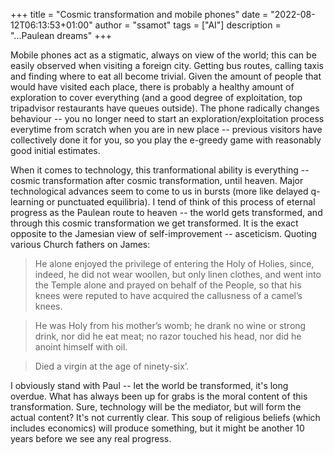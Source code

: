 +++
title = "Cosmic transformation and mobile phones"
date = "2022-08-12T06:13:53+01:00"
author = "ssamot"
tags = ["AI"]
description = "...Paulean dreams"
+++

Mobile phones act as a stigmatic, always on view of the world; this can be easily observed when visiting a foreign city. Getting bus routes, calling taxis and finding where to eat all become trivial. Given the amount of people that would have visited each place, there is probably a healthy amount of exploration to cover everything (and a good degree of exploitation, top tripadvisor restaurants have queues outside). The phone radically changes behaviour -- you no longer need to start an exploration/exploitation process everytime from scratch when you are in new place -- previous visitors have collectively done it for you, so you play the e-greedy game with reasonably good initial estimates.

When it comes to technology, this tranformational ability is everything -- cosmic transformation after cosmic transformation, until heaven. Major technological advances seem to come to us in bursts (more like delayed q-learning or punctuated equilibria). I tend of think of this process of eternal progress as the Paulean route to heaven -- the world gets transformed, and through this cosmic transformation we get transformed. It is the exact opposite to the Jamesian view of self-improvement -- asceticism.  Quoting various Church fathers on James:

> He alone enjoyed the privilege of entering the Holy of Holies, since, indeed, he did not wear woollen, but only linen clothes, and went into the Temple alone and prayed on behalf of the People, so that his knees were reputed to have acquired the callusness of a camel’s knees.

> He was Holy from his mother’s womb; he drank no wine or strong drink, nor did he eat meat; no razor touched his head, nor did he anoint himself with oil.

> Died a virgin at the age of ninety-six’.

I obviously stand with Paul -- let the world be transformed, it's long overdue. What has always been up for grabs is the moral content of this transformation. Sure, technology will be the mediator, but will form the actual content? It's not currently clear. This soup of religious beliefs (which includes economics) will produce something, but it might be another 10 years before we see any real progress.
